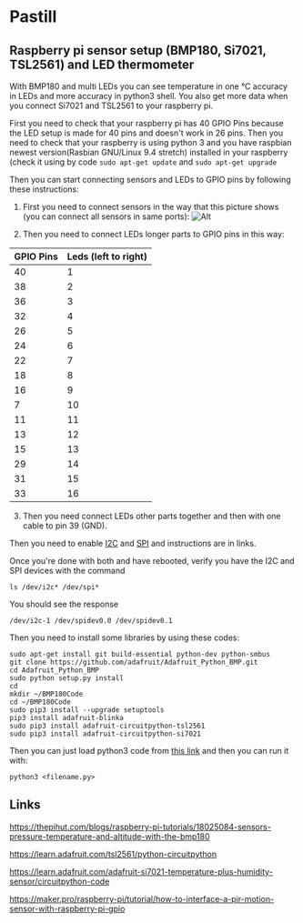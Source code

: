 # Pastill


## Raspberry pi sensor setup (BMP180, Si7021, TSL2561) and LED thermometer

With BMP180 and multi LEDs you can see temperature in one °C accuracy in LEDs and more accuracy in python3 shell. You also get more data when you connect Si7021 and TSL2561 to your raspberry pi. 

First you need to check that your raspberry pi has 40 GPIO Pins  because the LED setup is made for 40 pins and doesn't work in 26 pins. Then you need to check that your raspberry is using python 3 and you have raspbian newest version(Rasbian GNU/Linux 9.4 stretch) installed in your raspberry (check it using by code `sudo apt-get update` and `sudo apt-get upgrade`

Then you can start connecting sensors and LEDs to GPIO pins by following these instructions:

1. First you need to connect sensors in the way that this picture shows (you can connect all sensors in same ports):
![Alt](/images/sensor_setup.png "Sensor setup")

2. Then you need to connect LEDs longer parts to GPIO pins in this way:

| GPIO Pins     | Leds (left to right) |
| ------------- |--------------------- |
| 40            | 1                    |
| 38            | 2                    |
| 36            | 3                    |
| 32            | 4                    |
| 26            | 5                    |
| 24            | 6                    |
| 22            | 7                    |
| 18            | 8                    |
| 16            | 9                    |
| 7             | 10                   |
| 11            | 11                   |
| 13            | 12                   |
| 15            | 13                   |
| 29            | 14                   |
| 31            | 15                   |
| 33            | 16                   |

3. Then you need connect LEDs other parts together and then with one cable to pin 39 (GND).


Then you need to enable [I2C](https://learn.adafruit.com/adafruits-raspberry-pi-lesson-4-gpio-setup/configuring-i2c) and [SPI](https://learn.adafruit.com/adafruits-raspberry-pi-lesson-4-gpio-setup/configuring-spi) and instructions are in links.

Once you're done with both and have rebooted, verify you have the I2C and SPI devices with the command
```
ls /dev/i2c* /dev/spi*
```

You should see the response
```
/dev/i2c-1 /dev/spidev0.0 /dev/spidev0.1
```

Then you need to install some libraries by using these codes:
```
sudo apt-get install git build-essential python-dev python-smbus
git clone https://github.com/adafruit/Adafruit_Python_BMP.git
cd Adafruit_Python_BMP
sudo python setup.py install
cd
mkdir ~/BMP180Code
cd ~/BMP180Code 
sudo pip3 install --upgrade setuptools
pip3 install adafruit-blinka
sudo pip3 install adafruit-circuitpython-tsl2561
sudo pip3 install adafruit-circuitpython-si7021
```

Then you can just load python3 code from [this link](https://github.com/lauriflytstrom/Pastill) and then you can run it with:
```
python3 <filename.py>
```

## Links
https://thepihut.com/blogs/raspberry-pi-tutorials/18025084-sensors-pressure-temperature-and-altitude-with-the-bmp180

https://learn.adafruit.com/tsl2561/python-circuitpython

https://learn.adafruit.com/adafruit-si7021-temperature-plus-humidity-sensor/circuitpython-code

https://maker.pro/raspberry-pi/tutorial/how-to-interface-a-pir-motion-sensor-with-raspberry-pi-gpio








